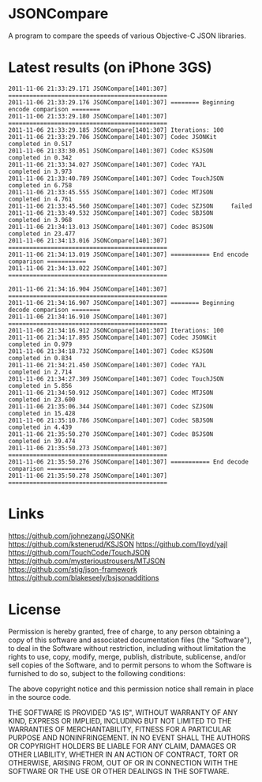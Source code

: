 JSONCompare
===========

A program to compare the speeds of various Objective-C JSON libraries.


Latest results (on iPhone 3GS)
==============================

    2011-11-06 21:33:29.171 JSONCompare[1401:307] =============================================
    2011-11-06 21:33:29.176 JSONCompare[1401:307] ======== Beginning encode comparison ========
    2011-11-06 21:33:29.180 JSONCompare[1401:307] =============================================
    2011-11-06 21:33:29.185 JSONCompare[1401:307] Iterations: 100
    2011-11-06 21:33:29.706 JSONCompare[1401:307] Codec JSONKit    completed in 0.517
    2011-11-06 21:33:30.051 JSONCompare[1401:307] Codec KSJSON     completed in 0.342
    2011-11-06 21:33:34.027 JSONCompare[1401:307] Codec YAJL       completed in 3.973
    2011-11-06 21:33:40.789 JSONCompare[1401:307] Codec TouchJSON  completed in 6.758
    2011-11-06 21:33:45.555 JSONCompare[1401:307] Codec MTJSON     completed in 4.761
    2011-11-06 21:33:45.560 JSONCompare[1401:307] Codec SZJSON     failed
    2011-11-06 21:33:49.532 JSONCompare[1401:307] Codec SBJSON     completed in 3.968
    2011-11-06 21:34:13.013 JSONCompare[1401:307] Codec BSJSON     completed in 23.477
    2011-11-06 21:34:13.016 JSONCompare[1401:307] =============================================
    2011-11-06 21:34:13.019 JSONCompare[1401:307] =========== End encode comparison ===========
    2011-11-06 21:34:13.022 JSONCompare[1401:307] =============================================

    2011-11-06 21:34:16.904 JSONCompare[1401:307] =============================================
    2011-11-06 21:34:16.907 JSONCompare[1401:307] ======== Beginning decode comparison ========
    2011-11-06 21:34:16.910 JSONCompare[1401:307] =============================================
    2011-11-06 21:34:16.912 JSONCompare[1401:307] Iterations: 100
    2011-11-06 21:34:17.895 JSONCompare[1401:307] Codec JSONKit    completed in 0.979
    2011-11-06 21:34:18.732 JSONCompare[1401:307] Codec KSJSON     completed in 0.834
    2011-11-06 21:34:21.450 JSONCompare[1401:307] Codec YAJL       completed in 2.714
    2011-11-06 21:34:27.309 JSONCompare[1401:307] Codec TouchJSON  completed in 5.856
    2011-11-06 21:34:50.912 JSONCompare[1401:307] Codec MTJSON     completed in 23.600
    2011-11-06 21:35:06.344 JSONCompare[1401:307] Codec SZJSON     completed in 15.428
    2011-11-06 21:35:10.786 JSONCompare[1401:307] Codec SBJSON     completed in 4.439
    2011-11-06 21:35:50.270 JSONCompare[1401:307] Codec BSJSON     completed in 39.474
    2011-11-06 21:35:50.273 JSONCompare[1401:307] =============================================
    2011-11-06 21:35:50.276 JSONCompare[1401:307] =========== End decode comparison ===========
    2011-11-06 21:35:50.278 JSONCompare[1401:307] =============================================


Links
=====

https://github.com/johnezang/JSONKit
https://github.com/kstenerud/KSJSON
https://github.com/lloyd/yajl
https://github.com/TouchCode/TouchJSON
https://github.com/mysterioustrousers/MTJSON
https://github.com/stig/json-framework
https://github.com/blakeseely/bsjsonadditions


License
=======

Permission is hereby granted, free of charge, to any person obtaining a copy
of this software and associated documentation files (the "Software"), to deal
in the Software without restriction, including without limitation the rights
to use, copy, modify, merge, publish, distribute, sublicense, and/or sell
copies of the Software, and to permit persons to whom the Software is
furnished to do so, subject to the following conditions:

The above copyright notice and this permission notice shall remain in place
in the source code.

THE SOFTWARE IS PROVIDED "AS IS", WITHOUT WARRANTY OF ANY KIND, EXPRESS OR
IMPLIED, INCLUDING BUT NOT LIMITED TO THE WARRANTIES OF MERCHANTABILITY,
FITNESS FOR A PARTICULAR PURPOSE AND NONINFRINGEMENT. IN NO EVENT SHALL THE
AUTHORS OR COPYRIGHT HOLDERS BE LIABLE FOR ANY CLAIM, DAMAGES OR OTHER
LIABILITY, WHETHER IN AN ACTION OF CONTRACT, TORT OR OTHERWISE, ARISING FROM,
OUT OF OR IN CONNECTION WITH THE SOFTWARE OR THE USE OR OTHER DEALINGS IN
THE SOFTWARE.
